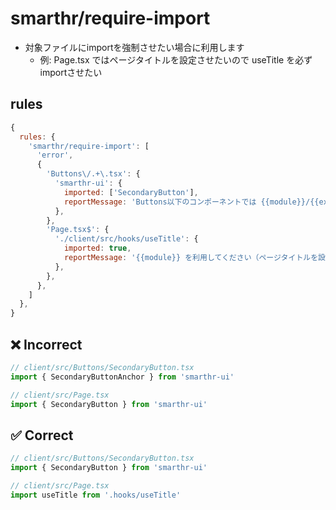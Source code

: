 # smarthr/require-import

- 対象ファイルにimportを強制させたい場合に利用します
  - 例: Page.tsx ではページタイトルを設定させたいので useTitle を必ずimportさせたい

## rules

```js
{
  rules: {
    'smarthr/require-import': [
      'error',
      {
        'Buttons\/.+\.tsx': {
          'smarthr-ui': {
            imported: ['SecondaryButton'],
            reportMessage: 'Buttons以下のコンポーネントでは {{module}}/{{export}} を拡張するようにしてください',
          },
        },
        'Page.tsx$': {
          './client/src/hooks/useTitle': {
            imported: true,
            reportMessage: '{{module}} を利用してください（ページタイトルを設定するため必要です）',
          },
        },
      },
    ]
  },
}
```

## ❌ Incorrect

```js
// client/src/Buttons/SecondaryButton.tsx
import { SecondaryButtonAnchor } from 'smarthr-ui'

// client/src/Page.tsx
import { SecondaryButton } from 'smarthr-ui'
```

## ✅ Correct


```js
// client/src/Buttons/SecondaryButton.tsx
import { SecondaryButton } from 'smarthr-ui'

// client/src/Page.tsx
import useTitle from '.hooks/useTitle'
```
